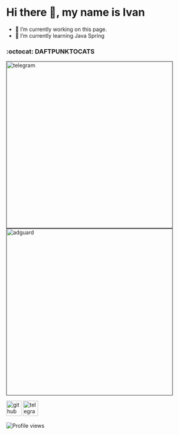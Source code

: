 # Hi there 👋, my name is Ivan

<!--
**Nazarov-Ivan/Nazarov-Ivan** is a ✨ _special_ ✨ repository because its `README.md` (this file) appears on your GitHub profile.

Here are some ideas to get you started:

- 🔭 I’m currently working on ...
- 🌱 I’m currently learning ...
- 👯 I’m looking to collaborate on ...
- 🤔 I’m looking for help with ...
- 💬 Ask me about ...
- 📫 How to reach me: ...
- 😄 Pronouns: ...
- ⚡ Fun fact: ...
-->
- 🔭 I’m currently working on this page. 
- 🌱 I’m currently learning Java Spring  

### :octocat: DAFTPUNKTOCATS

[<img src='https://octodex.github.com/images/daftpunktocat-thomas.gif' alt='telegram' height='440'>]() 
[<img src='https://octodex.github.com/images/daftpunktocat-guy.gif' alt='adguard' height='440'>]() 

[<img src='https://cdn.jsdelivr.net/npm/simple-icons@3.0.1/icons/github.svg' alt='github' height='40'>](https://github.com/Nazarov-Ivan)  [<img src='https://cdn.jsdelivr.net/npm/simple-icons@3.0.1/icons/telegram.svg' alt='telegram' height='40'>](https://t.me/Nazazick)  

![Profile views](https://gpvc.arturio.dev/Nazarov-Ivan) 
